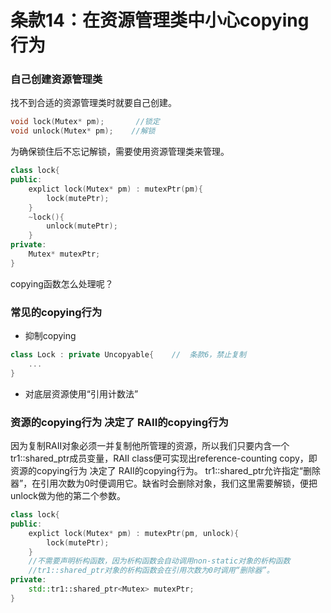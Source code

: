 # 条款14：在资源管理类中小心copying行为
  ### 自己创建资源管理类
 找不到合适的资源管理类时就要自己创建。
 
```c++
void lock(Mutex* pm);       //锁定
void unlock(Mutex* pm);    //解锁
```
为确保锁住后不忘记解锁，需要使用资源管理类来管理。
```c++
class lock{
public:
    explict lock(Mutex* pm) : mutexPtr(pm){
        lock(mutePtr);
    }
    ~lock(){
        unlock(mutePtr);
    }
private:
    Mutex* mutexPtr;
}
```
copying函数怎么处理呢？
 ### 常见的copying行为
* 抑制copying 
```c++
class Lock : private Uncopyable{    //  条款6，禁止复制
    ...
}
```
* 对底层资源使用“引用计数法”
### 资源的copying行为 决定了 RAII的copying行为
因为复制RAII对象必须一并复制他所管理的资源，所以我们只要内含一个tr1::shared_ptr成员变量，RAII class便可实现出reference-counting copy，即 资源的copying行为 决定了 RAII的copying行为。
tr1::shared_ptr允许指定“删除器”，在引用次数为0时便调用它。缺省时会删除对象，我们这里需要解锁，便把unlock做为他的第二个参数。
```c++
class lock{
public:
    explict lock(Mutex* pm) : mutexPtr(pm, unlock){
        lock(mutePtr);
    }
    //不需要声明析构函数，因为析构函数会自动调用non-static对象的析构函数
    //tr1::shared_ptr对象的析构函数会在引用次数为0时调用“删除器”。
private:
    std::tr1::shared_ptr<Mutex> mutexPtr;
}
```
